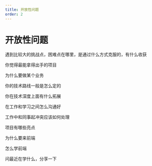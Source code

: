 ```yaml
---
title: 开放性问题
order: 2
---
```


# 开放性问题

遇到比较大的挑战点，困难点在哪里，是通过什么方式克服的，有什么收获

你觉得最能拿得出手的项目

为什么要做某个业务

你的技术路线一般是怎么定的

你在技术深度上面有什么拓展

在工作和学习之间怎么沟通好

工作中和同事起冲突应该如何处理

项目有哪些亮点

为什么要来前端

怎么学前端

问最近在学什么，分享一下
